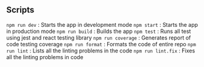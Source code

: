 ## Scripts

`npm run dev` : Starts the app in development mode
`npm start` : Starts the app in production mode
`npm run build` : Builds the app
`npm test` : Runs all test using jest and react testing library
`npm run coverage` : Generates report of code testing coverage
`npm run format` : Formats the code of entire repo
`npm run lint` : Lists all the linting problems in the code
`npm run lint.fix` : Fixes all the linting problems in code